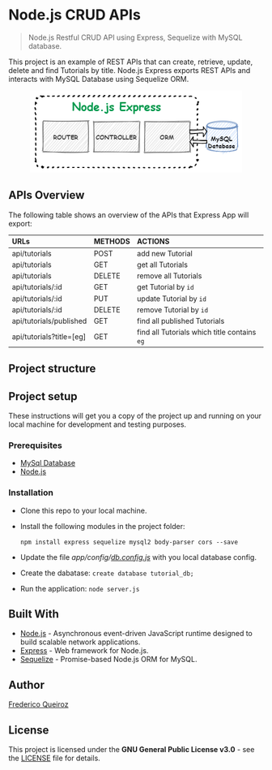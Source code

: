 # Node.js CRUD APIs

> Node.js Restful CRUD API using Express, Sequelize with MySQL database.

This project is an example of REST APIs that can create, retrieve, update, delete and find Tutorials by title.
Node.js Express exports REST APIs and interacts with MySQL Database using Sequelize ORM.

<p align="center">
    <img src="https://github.com/fredericoqueiroz/nodejs-crud-api/blob/media/API-Architecture.png?raw=true" title="Architecture" alt="Architecture">
</p>

## APIs Overview

The following table shows an overview of the APIs that Express App will export:

| URLs | METHODS | ACTIONS |
| :- | :- | :- |
| api/tutorials | POST | add new Tutorial |
| api/tutorials | GET | get all Tutorials |
| api/tutorials | DELETE | remove all Tutorials
| api/tutorials/:id | GET | get Tutorial by `id` |
| api/tutorials/:id | PUT | update Tutorial by `id` |
| api/tutorials/:id | DELETE | remove Tutorial by `id` |
| api/tutorials/published | GET | find all published Tutorials |
| api/tutorials?title=[eg] | GET | find all Tutorials which title contains `eg` |

## Project structure



## Project setup

These instructions will get you a copy of the project up and running on your local machine for development and testing purposes.

### Prerequisites

- <a href="https://dev.mysql.com/doc/refman/5.7/en/installing.html" target="_blank">MySql Database</a>
- <a href="https://nodejs.org/en/" target="_blank">Node.js</a>

### Installation

- Clone this repo to your local machine.

- Install the following modules in the project folder:
    ```
    npm install express sequelize mysql2 body-parser cors --save
    ```

- Update the file <i>app/config/[db.config.js](app/config/db.config.js)</i> with you local database config.

- Create the dabatase: `create database tutorial_db;`

- Run the application: `node server.js`

## Built With

- <a href="https://nodejs.org/en/about/" target="_blank">Node.js</a> - Asynchronous event-driven JavaScript runtime designed to build scalable network applications.
- <a href="https://expressjs.com/" target="_blank">Express</a> - Web framework for Node.js.
- <a href="https://sequelize.org/" target="_blank">Sequelize</a> - Promise-based Node.js ORM for MySQL.

## Author

<a href="https://github.com/fredericoqueiroz" target="_blank">Frederico Queiroz</a>

## License

This project is licensed under the **GNU General Public License v3.0** - see the [LICENSE](LICENSE) file for details.
